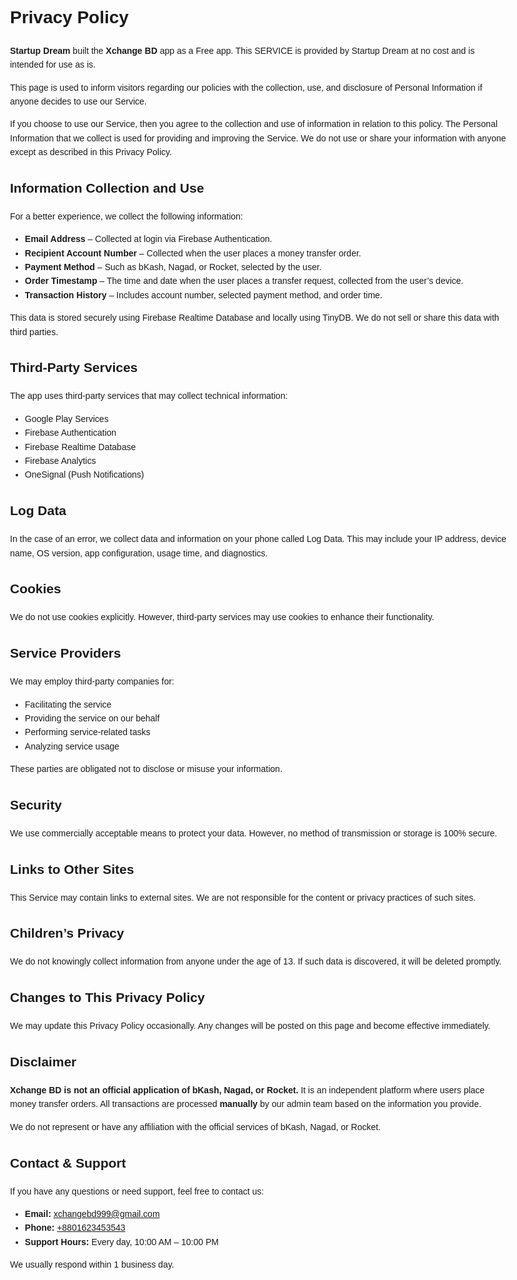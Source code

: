 <!DOCTYPE html>
<html lang="en">
<head>
  <meta charset="UTF-8" />
  <meta name="viewport" content="width=device-width, initial-scale=1.0"/>
  <title>Privacy Policy – Xchange BD</title>
</head>
<body style="font-family: Arial, sans-serif; line-height: 1.6; max-width: 800px; margin: auto; padding: 20px;">
  <h1>Privacy Policy</h1>

  <p><strong>Startup Dream</strong> built the <strong>Xchange BD</strong> app as a Free app. This SERVICE is provided by Startup Dream at no cost and is intended for use as is.</p>

  <p>This page is used to inform visitors regarding our policies with the collection, use, and disclosure of Personal Information if anyone decides to use our Service.</p>

  <p>If you choose to use our Service, then you agree to the collection and use of information in relation to this policy. The Personal Information that we collect is used for providing and improving the Service. We do not use or share your information with anyone except as described in this Privacy Policy.</p>

  <h2>Information Collection and Use</h2>
  <p>For a better experience, we collect the following information:</p>
  <ul>
    <li><strong>Email Address</strong> – Collected at login via Firebase Authentication.</li>
    <li><strong>Recipient Account Number</strong> – Collected when the user places a money transfer order.</li>
    <li><strong>Payment Method</strong> – Such as bKash, Nagad, or Rocket, selected by the user.</li>
    <li><strong>Order Timestamp</strong> – The time and date when the user places a transfer request, collected from the user’s device.</li>
    <li><strong>Transaction History</strong> – Includes account number, selected payment method, and order time.</li>
  </ul>
  <p>This data is stored securely using Firebase Realtime Database and locally using TinyDB. We do not sell or share this data with third parties.</p>

  <h2>Third-Party Services</h2>
  <p>The app uses third-party services that may collect technical information:</p>
  <ul>
    <li>Google Play Services</li>
    <li>Firebase Authentication</li>
    <li>Firebase Realtime Database</li>
    <li>Firebase Analytics</li>
    <li>OneSignal (Push Notifications)</li>
  </ul>

  <h2>Log Data</h2>
  <p>In the case of an error, we collect data and information on your phone called Log Data. This may include your IP address, device name, OS version, app configuration, usage time, and diagnostics.</p>

  <h2>Cookies</h2>
  <p>We do not use cookies explicitly. However, third-party services may use cookies to enhance their functionality.</p>

  <h2>Service Providers</h2>
  <p>We may employ third-party companies for:</p>
  <ul>
    <li>Facilitating the service</li>
    <li>Providing the service on our behalf</li>
    <li>Performing service-related tasks</li>
    <li>Analyzing service usage</li>
  </ul>
  <p>These parties are obligated not to disclose or misuse your information.</p>

  <h2>Security</h2>
  <p>We use commercially acceptable means to protect your data. However, no method of transmission or storage is 100% secure.</p>

  <h2>Links to Other Sites</h2>
  <p>This Service may contain links to external sites. We are not responsible for the content or privacy practices of such sites.</p>

  <h2>Children’s Privacy</h2>
  <p>We do not knowingly collect information from anyone under the age of 13. If such data is discovered, it will be deleted promptly.</p>

  <h2>Changes to This Privacy Policy</h2>
  <p>We may update this Privacy Policy occasionally. Any changes will be posted on this page and become effective immediately.</p>

  <h2>Disclaimer</h2>
  <p><strong>Xchange BD is not an official application of bKash, Nagad, or Rocket.</strong> It is an independent platform where users place money transfer orders. All transactions are processed <strong>manually</strong> by our admin team based on the information you provide.</p>
  <p>We do not represent or have any affiliation with the official services of bKash, Nagad, or Rocket.</p>

  <h2>Contact & Support</h2>
  <p>If you have any questions or need support, feel free to contact us:</p>
  <ul>
    <li><strong>Email:</strong> <a href="mailto:xchangebd999@gmail.com">xchangebd999@gmail.com</a></li>
    <li><strong>Phone:</strong> <a href="tel:+8801623453543">+8801623453543</a></li>
    <li><strong>Support Hours:</strong> Every day, 10:00 AM – 10:00 PM</li>
  </ul>

  <p>We usually respond within 1 business day.</p>
</body>
</html>
